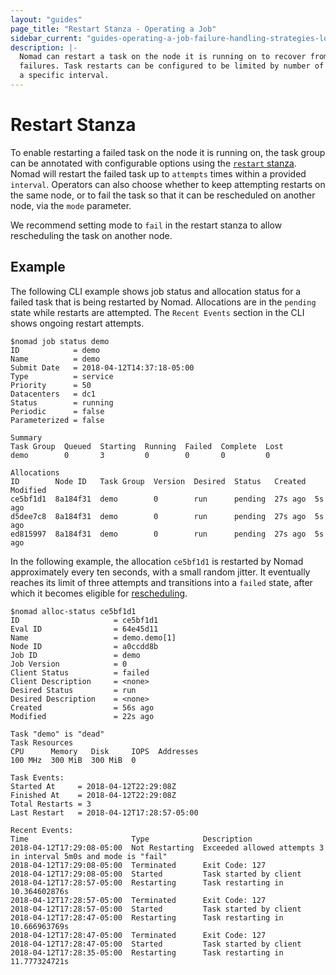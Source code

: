 ```yaml
---
layout: "guides"
page_title: "Restart Stanza - Operating a Job"
sidebar_current: "guides-operating-a-job-failure-handling-strategies-local-restarts"
description: |-
  Nomad can restart a task on the node it is running on to recover from
  failures. Task restarts can be configured to be limited by number of attempts within
  a specific interval.
---
```


# Restart Stanza

To enable restarting a failed task on the node it is running on, the task group can be annotated
with configurable options using the [`restart` stanza][restart]. Nomad will restart the failed task
up to `attempts` times within a provided `interval`. Operators can also choose whether to
keep attempting restarts on the same node, or to fail the task so that it can be rescheduled
on another node, via the `mode` parameter.

We recommend setting mode to `fail` in the restart stanza to allow rescheduling the task on another node.


## Example
The following CLI example shows job status and allocation status for a failed task that is being restarted by Nomad.
Allocations are in the `pending` state while restarts are attempted. The `Recent Events` section in the CLI
shows ongoing restart attempts.

```text
$nomad job status demo
ID            = demo
Name          = demo
Submit Date   = 2018-04-12T14:37:18-05:00
Type          = service
Priority      = 50
Datacenters   = dc1
Status        = running
Periodic      = false
Parameterized = false

Summary
Task Group  Queued  Starting  Running  Failed  Complete  Lost
demo        0       3         0        0       0         0

Allocations
ID        Node ID   Task Group  Version  Desired  Status   Created  Modified
ce5bf1d1  8a184f31  demo        0        run      pending  27s ago  5s ago
d5dee7c8  8a184f31  demo        0        run      pending  27s ago  5s ago
ed815997  8a184f31  demo        0        run      pending  27s ago  5s ago
```

In the following example, the allocation `ce5bf1d1` is restarted by Nomad approximately
every ten seconds, with a small random jitter. It eventually reaches its limit of three attempts and
transitions into a `failed` state, after which it becomes eligible for [rescheduling][rescheduling].

```text
$nomad alloc-status ce5bf1d1
ID                     = ce5bf1d1
Eval ID                = 64e45d11
Name                   = demo.demo[1]
Node ID                = a0ccdd8b
Job ID                 = demo
Job Version            = 0
Client Status          = failed
Client Description     = <none>
Desired Status         = run
Desired Description    = <none>
Created                = 56s ago
Modified               = 22s ago

Task "demo" is "dead"
Task Resources
CPU      Memory   Disk     IOPS  Addresses
100 MHz  300 MiB  300 MiB  0

Task Events:
Started At     = 2018-04-12T22:29:08Z
Finished At    = 2018-04-12T22:29:08Z
Total Restarts = 3
Last Restart   = 2018-04-12T17:28:57-05:00

Recent Events:
Time                       Type            Description
2018-04-12T17:29:08-05:00  Not Restarting  Exceeded allowed attempts 3 in interval 5m0s and mode is "fail"
2018-04-12T17:29:08-05:00  Terminated      Exit Code: 127
2018-04-12T17:29:08-05:00  Started         Task started by client
2018-04-12T17:28:57-05:00  Restarting      Task restarting in 10.364602876s
2018-04-12T17:28:57-05:00  Terminated      Exit Code: 127
2018-04-12T17:28:57-05:00  Started         Task started by client
2018-04-12T17:28:47-05:00  Restarting      Task restarting in 10.666963769s
2018-04-12T17:28:47-05:00  Terminated      Exit Code: 127
2018-04-12T17:28:47-05:00  Started         Task started by client
2018-04-12T17:28:35-05:00  Restarting      Task restarting in 11.777324721s
```


[restart]: /docs/job-specification/restart.html "Nomad restart Stanza"
[rescheduling]: /docs/job-specification/reschedule.html "Nomad restart Stanza"
